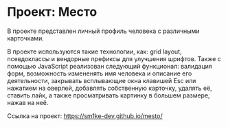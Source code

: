 # Проект: Место

В проекте представлен личный профиль человека с различными карточками.

В проекте используются такие технологии, как: grid layout, псевдоклассы и вендорные префиксы для улучшения шрифтов. Также с помощью JavaScript реализован следующий функционал: валидация форм, возможность измененять имя человека и описание его деятельности, закрывать всплывающие окна клавишей Esc или нажатием на оверлей, добавлять собственную карточку, удалять её, ставить лайк, а также просматривать картинку в большем размере, нажав на неё.

Ссылка на проект: https://sm1ke-dev.github.io/mesto/

